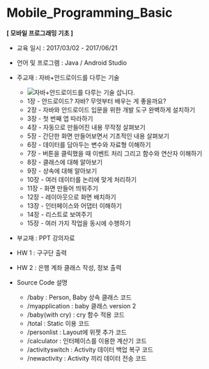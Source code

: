# Mobile_Programming_Basic
**[ 모바일 프로그래밍 기초 ]**

- 교육 일시 : 2017/03/02 - 2017/06/21
- 언어 및 프로그램 : Java / Android Studio

- 주교재 : 자바+안드로이드를 다루는 기술
  - ![자바+안드로이드를 다루는 기술 삽니다.](http://cafefiles.naver.net/MjAxNzAyMTZfNTMg/MDAxNDg3MjMxNTU3MjQw.FI9NZVvrSLsKQheMEmHnC1IpjVbUU6hvKMfe0WB4zBMg.dsqmTUtz1hDtda9DCwBe34AI69XpwxbfhWwaNBSkbJUg.JPEG.tuk101/%C0%DA%B9%D9%2B%BE%C8%B5%E5.jpg)
  - 1장 - 안드로이드? 자바? 무엇부터 배우는 게 좋을까요?
  - 2장 - 자바와 안드로이드 입문을 위한 개발 도구 완벽하게 설치하기
  - 3장 - 첫 번째 앱 따라하기
  - 4장 - 자동으로 만들어진 내용 무작정 살펴보기
  - 5장 - 간단한 화면 만들어보면서 기초적인 내용 살펴보기
  - 6장 - 데이터를 담아두는 변수와 자료형 이해하기
  - 7장 - 버튼을 클릭했을 때 이벤트 처리 그리고 함수와 연산자 이해하기
  - 8장 - 클래스에 대해 알아보기
  - 9장 - 상속에 대해 알아보기
  - 10장 - 여러 데이터를 논리에 맞게 처리하기
  - 11장 - 화면 만들어 띄워주기
  - 12장 - 레이아웃으로 화면 배치하기
  - 13장 - 인터페이스와 어댑터 이해하기
  - 14장 - 리스트로 보여주기
  - 15장 - 여러 가지 작업을 동시에 수행하기

- 부교재 : PPT 강의자료
- HW 1 : 구구단 출력
- HW 2 : 은행 계좌 클래스 작성, 정보 출력

- Source Code 설명

  - /baby : Person, Baby 상속 클래스 코드
  - /myapplication : baby 클래스 version 2
  - /baby(with cry) : cry 함수 적용 코드
  - /total : Static 이용 코드
  - /personlist : Layout에 위젯 추가 코드
  - /calculator : 인터페이스를 이용한 계산기 코드
  - /activityswitch : Activity 데이터 백업 복구 코드
  - /newactivity : Activity 끼리 데이터 전송 코드
